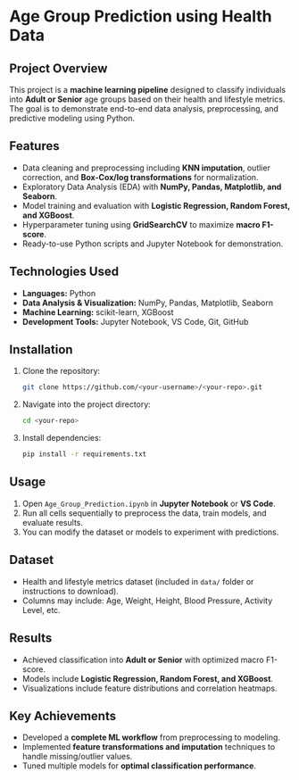 # Age Group Prediction using Health Data

## Project Overview
This project is a **machine learning pipeline** designed to classify individuals into **Adult or Senior** age groups based on their health and lifestyle metrics. The goal is to demonstrate end-to-end data analysis, preprocessing, and predictive modeling using Python.

## Features
- Data cleaning and preprocessing including **KNN imputation**, outlier correction, and **Box-Cox/log transformations** for normalization.
- Exploratory Data Analysis (EDA) with **NumPy, Pandas, Matplotlib, and Seaborn**.
- Model training and evaluation with **Logistic Regression, Random Forest, and XGBoost**.
- Hyperparameter tuning using **GridSearchCV** to maximize **macro F1-score**.
- Ready-to-use Python scripts and Jupyter Notebook for demonstration.

## Technologies Used
- **Languages:** Python 
- **Data Analysis & Visualization:** NumPy, Pandas, Matplotlib, Seaborn  
- **Machine Learning:** scikit-learn, XGBoost  
- **Development Tools:** Jupyter Notebook, VS Code, Git, GitHub  

## Installation
1. Clone the repository:
    ```bash
    git clone https://github.com/<your-username>/<your-repo>.git
    ```
2. Navigate into the project directory:
    ```bash
    cd <your-repo>
    ```
3. Install dependencies:
    ```bash
    pip install -r requirements.txt
    ```

## Usage
1. Open `Age_Group_Prediction.ipynb` in **Jupyter Notebook** or **VS Code**.  
2. Run all cells sequentially to preprocess the data, train models, and evaluate results.  
3. You can modify the dataset or models to experiment with predictions.

## Dataset
- Health and lifestyle metrics dataset (included in `data/` folder or instructions to download).  
- Columns may include: Age, Weight, Height, Blood Pressure, Activity Level, etc.  

## Results
- Achieved classification into **Adult or Senior** with optimized macro F1-score.  
- Models include **Logistic Regression, Random Forest, and XGBoost**.  
- Visualizations include feature distributions and correlation heatmaps.

## Key Achievements
- Developed a **complete ML workflow** from preprocessing to modeling.  
- Implemented **feature transformations and imputation** techniques to handle missing/outlier values.  
- Tuned multiple models for **optimal classification performance**.  
